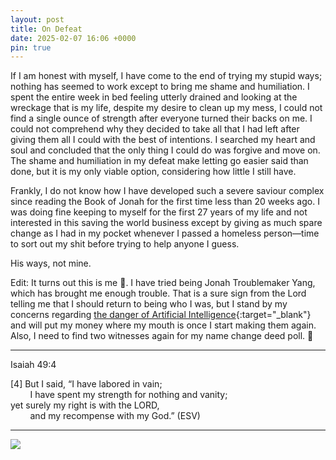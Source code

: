 ```yaml
---
layout: post
title: On Defeat
date: 2025-02-07 16:06 +0000
pin: true
---
```


If I am honest with myself, I have come to the end of trying my stupid ways; nothing has seemed to work except to bring me shame and humiliation. I spent the entire week in bed feeling utterly drained and looking at the wreckage that is my life, despite my desire to clean up my mess, I could not find a single ounce of strength after everyone turned their backs on me. I could not comprehend why they decided to take all that I had left after giving them all I could with the best of intentions. I searched my heart and soul and concluded that the only thing I could do was forgive and move on. The shame and humiliation in my defeat make letting go easier said than done, but it is my only viable option, considering how little I still have.

Frankly, I do not know how I have developed such a severe saviour complex since reading the Book of Jonah for the first time less than 20 weeks ago. I was doing fine keeping to myself for the first 27 years of my life and not interested in this saving the world business except by giving as much spare change as I had in my pocket whenever I passed a homeless person—time to sort out my shit before trying to help anyone I guess.

His ways, not mine.

Edit: It turns out this is me 🤡. I have tried being Jonah Troublemaker Yang, which has brought me enough trouble. That is a sure sign from the Lord telling me that I should return to being who I was, but I stand by my concerns regarding [the danger of Artificial Intelligence](https://letter.hesaid.love/){:target="_blank"} and will put my money where my mouth is once I start making them again. Also, I need to find two witnesses again for my name change deed poll. 🥲

---

Isaiah 49:4

[4] But I said, “I have labored in vain;<br>
&nbsp;&nbsp;&nbsp;&nbsp;&nbsp;&nbsp;&nbsp;&nbsp;I have spent my strength for nothing and vanity;<br>
yet surely my right is with the LORD,<br>
&nbsp;&nbsp;&nbsp;&nbsp;&nbsp;&nbsp;&nbsp;&nbsp;and my recompense with my God.” (ESV)<br>

---

![](/TiNECuqVi3yX4Y6U.jpeg)